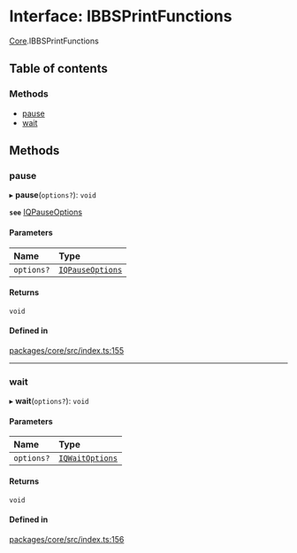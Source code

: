 # Interface: IBBSPrintFunctions

[Core](../modules/Core.md).IBBSPrintFunctions

## Table of contents

### Methods

- [pause](Core.IBBSPrintFunctions.md#pause)
- [wait](Core.IBBSPrintFunctions.md#wait)

## Methods

### pause

▸ **pause**(`options?`): `void`

**`see`** [IQPauseOptions](Core.IQPauseOptions.md)

#### Parameters

| Name | Type |
| :------ | :------ |
| `options?` | [`IQPauseOptions`](Core.IQPauseOptions.md) |

#### Returns

`void`

#### Defined in

[packages/core/src/index.ts:155](https://github.com/iniquitybbs/iniquity/blob/ab60d91/packages/core/src/index.ts#L155)

___

### wait

▸ **wait**(`options?`): `void`

#### Parameters

| Name | Type |
| :------ | :------ |
| `options?` | [`IQWaitOptions`](Core.IQWaitOptions.md) |

#### Returns

`void`

#### Defined in

[packages/core/src/index.ts:156](https://github.com/iniquitybbs/iniquity/blob/ab60d91/packages/core/src/index.ts#L156)
